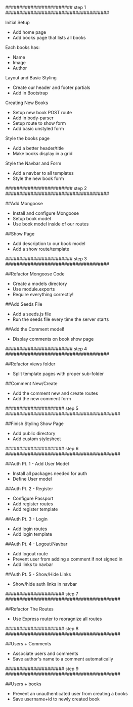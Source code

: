 
######################## step 1 #####################################

  Initial Setup
* Add home page
* Add books page that lists all books

 Each books has:
* Name
* Image
* Author

 Layout and Basic Styling
* Create our header and footer partials
* Add in Bootstrap

Creating New Books
* Setup new book POST route
* Add in body-parser
* Setup route to show form
* Add basic unstyled form

 Style the books page
* Add a better header/title
* Make books display in a grid

 Style the Navbar and Form
* Add a navbar to all templates
* Style the new book form


######################## step 2 #####################################


##Add Mongoose
* Install and configure Mongoose
* Setup book model
* Use book model inside of our routes


##Show Page
* Add description to our book model
* Add a show route/template

######################## step 3 #####################################

##Refactor Mongoose Code
* Create a models directory
* Use module.exports
* Require everything correctly!

##Add Seeds File
* Add a seeds.js file
* Run the seeds file every time the server starts

##Add the Comment model!
* Display comments on book show page

######################## step 4 #####################################

##Refactor views folder
* Split template pages with proper sub-folder


##Comment New/Create
* Add the comment new and create routes
* Add the new comment form


##################### step 5 #########################################

##Finish Styling Show Page
* Add public directory
* Add custom stylesheet


##################### step 6 #########################################


##Auth Pt. 1 - Add User Model
* Install all packages needed for auth
* Define User model

##Auth Pt. 2 - Register
* Configure Passport
* Add register routes
* Add register template

##Auth Pt. 3 - Login
* Add login routes
* Add login template

##Auth Pt. 4 - Logout/Navbar
* Add logout route
* Prevent user from adding a comment if not signed in
* Add links to navbar

##Auth Pt. 5 - Show/Hide Links
* Show/hide auth links in navbar


##################### step 7 #########################################



##Refactor The Routes
* Use Express router to reoragnize all routes


##################### step 8 #########################################

##Users + Comments
* Associate users and comments
* Save author's name to a comment automatically


##################### step 9 #########################################

##Users + books
* Prevent an unauthenticated user from creating a books
* Save username+id to newly created book
